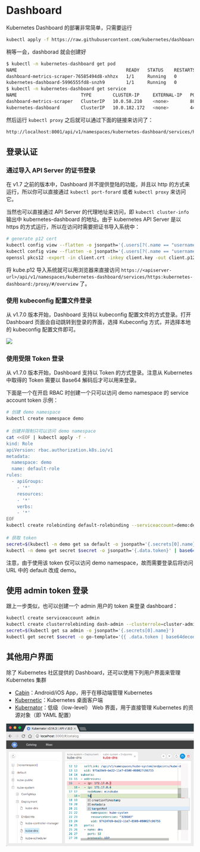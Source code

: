 # Dashboard

Kubernetes Dashboard 的部署非常简单，只需要运行

```bash
kubectl apply -f https://raw.githubusercontent.com/kubernetes/dashboard/v2.0.0-beta8/aio/deploy/recommended.yaml
```

稍等一会，dashborad 就会创建好

```bash
$ kubectl -n kubernetes-dashboard get pod
NAME                                         READY   STATUS    RESTARTS   AGE
dashboard-metrics-scraper-76585494d8-xhhzx   1/1     Running   0          20m
kubernetes-dashboard-5996555fd8-snzh9        1/1     Running   0          20m
$ kubectl -n kubernetes-dashboard get service
NAME                        TYPE        CLUSTER-IP     EXTERNAL-IP   PORT(S)    AGE
dashboard-metrics-scraper   ClusterIP   10.0.58.210    <none>        8000/TCP   20m
kubernetes-dashboard        ClusterIP   10.0.182.172   <none>        443/TCP    20m
```

然后运行 `kubectl proxy` 之后就可以通过下面的链接来访问了：

```bash
http://localhost:8001/api/v1/namespaces/kubernetes-dashboard/services/https:kubernetes-dashboard:/proxy/
```

## 登录认证

### 通过导入 API Server 的证书登录

在 v1.7 之前的版本中，Dashboard 并不提供登陆的功能，并且以 http 的方式来运行，所以你可以直接通过 `kubectl port-forard` 或者 `kubectl proxy` 来访问它。

当然也可以直接通过 API Server 的代理地址来访问，即 `kubectl cluster-info` 输出中 kubernetes-dashboard 的地址。由于 kubernetes API Server 是以 https 的方式运行，所以在访问时需要把证书导入系统中：

```bash
# generate p12 cert
kubectl config view --flatten -o jsonpath='{.users[?(.name == "username")].user.client-key-data}' | base64 -d > client.key
kubectl config view --flatten -o jsonpath='{.users[?(.name == "username")].user.client-certificate-data}' | base64 -d > client.crt
openssl pkcs12 -export -in client.crt -inkey client.key -out client.p12
```

将 kube.p12 导入系统就可以用浏览器来直接访问 `https://<apiserver-url>/api/v1/namespaces/kubernetes-dashboard/services/https:kubernetes-dashboard:/proxy/#/overview` 了。

### 使用 kubeconfig 配置文件登录

从 v1.7.0 版本开始，Dashboard 支持以 kubeconfig 配置文件的方式登录。打开 Dashboard 页面会自动跳转到登录的界面，选择 Kubeconfig 方式，并选择本地的 kubeconfig 配置文件即可。

![](https://user-images.githubusercontent.com/2285385/30416718-8ee657d8-992d-11e7-84c8-9ba5f4c78bb2.png)

### 使用受限 Token 登录

从 v1.7.0 版本开始，Dashboard 支持以 Token 的方式登录。注意从 Kubernetes 中取得的 Token 需要以 Base64 解码后才可以用来登录。

下面是一个在开启 RBAC 时创建一个只可以访问 demo namespace 的 service account token 示例：

```bash
# 创建 demo namespace
kubectl create namespace demo

# 创建并限制只可以访问 demo namespace
cat <<EOF | kubectl apply -f -
kind: Role
apiVersion: rbac.authorization.k8s.io/v1
metadata:
  namespace: demo
  name: default-role
rules:
  - apiGroups:
    - '*'
    resources:
    - '*'
    verbs:
    - '*'
EOF
kubectl create rolebinding default-rolebinding --serviceaccount=demo:default --namespace=demo --role=default-role

# 获取 token
secret=$(kubectl -n demo get sa default -o jsonpath='{.secrets[0].name}')
kubectl -n demo get secret $secret -o jsonpath='{.data.token}' | base64 -d
```

注意，由于使用该 token 仅可以访问 demo namespace，故而需要登录后将访问 URL 中的 default 改成 demo。

## 使用 admin token 登录

跟上一步类似，也可以创建一个 admin 用户的 token 来登录 dashboard：

```bash
kubectl create serviceaccount admin
kubectl create clusterrolebinding dash-admin --clusterrole=cluster-admin --serviceaccount=default:admin
secret=$(kubectl get sa admin -o jsonpath='{.secrets[0].name}')
kubectl get secret $secret -o go-template='{{ .data.token | base64decode }}'
```

## 其他用户界面

除了 Kubernetes 社区提供的 Dashboard，还可以使用下列用户界面来管理 Kubernetes 集群

* [Cabin](https://github.com/bitnami-labs/cabin)：Android/iOS App，用于在移动端管理 Kubernetes
* [Kubernetic](http://kubernetic.com/)：Kubernetes 桌面客户端
* [Kubernator](https://github.com/smpio/kubernator)：低级（low-level） Web 界面，用于直接管理 Kubernetes 的资源对象（即 YAML 配置）

![kubernator](../../.gitbook/assets/kubernator%20%284%29.png)

